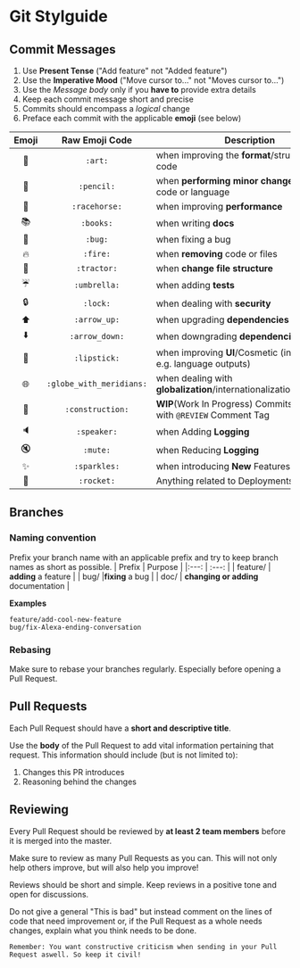 # Git Stylguide

## Commit Messages
1. Use **Present Tense** ("Add feature" not "Added feature")
2. Use the **Imperative Mood** ("Move cursor to..." not "Moves cursor to...")
3. Use the *Message body* only if you **have to** provide extra details
4. Keep each commit message short and precise
5. Commits should encompass a *logical* change
6. Preface each commit with the applicable **emoji** (see below)

| Emoji | Raw Emoji Code | Description |
|:---:|:---:|---|
| :art: | `:art:` | when improving the **format**/structure of the code |
| :pencil: | `:pencil:` | when **performing minor changes/fixing** the code or language |
| :racehorse: | `:racehorse:` | when improving **performance** |
| :books: | `:books:` | when writing **docs** |
| :bug: | `:bug:` | when fixing a bug |
| :fire: | `:fire:` | when **removing** code or files |
| :tractor: | `:tractor:` | when **change file structure** |
| :umbrella: | `:umbrella:` | when adding **tests** |
| :lock: | `:lock:` | when dealing with **security** |
| :arrow_up: | `:arrow_up:` | when upgrading **dependencies** |
| :arrow_down: | `:arrow_down:` | when downgrading **dependencies** |
| :lipstick: | `:lipstick:` | when improving **UI**/Cosmetic (in this case e.g. language outputs) |
| :globe_with_meridians: | `:globe_with_meridians:` | when dealing with **globalization**/internationalization/i18n/g11n |
| :construction: | `:construction:` | **WIP**(Work In Progress) Commits, _maybe_ with `@REVIEW` Comment Tag |
| :speaker: | `:speaker:` | when Adding **Logging** |
| :mute: | `:mute:` | when Reducing **Logging** |
| :sparkles: | `:sparkles:` | when introducing **New** Features |
| :rocket: | `:rocket:` | Anything related to Deployments/**DevOps** |

## Branches

### Naming convention
Prefix your branch name with an applicable prefix and try to keep branch names as short as possible.
| Prefix | Purpose |
|:---: | :---: |
| feature/ | **adding** a feature |
| bug/ |**fixing** a bug |
| doc/ | **changing or adding** documentation |

**Examples**
```
feature/add-cool-new-feature
bug/fix-Alexa-ending-conversation
```

### Rebasing
Make sure to rebase your branches regularly. Especially before opening a Pull Request.

## Pull Requests
Each Pull Request should have a **short and descriptive title**.

Use the **body** of the Pull Request to add vital information pertaining that request. This information should include (but is not limited to):

1. Changes this PR introduces
2. Reasoning behind the changes

## Reviewing
Every Pull Request should be reviewed by **at least 2 team members** before it is merged into the master.

Make sure to review as many Pull Requests as you can. This will not only help others improve, but will also help you improve!

Reviews should be short and simple. Keep reviews in a positive tone and open for discussions.

Do not give a general "This is bad" but instead comment on the lines of code that need improvement or, if the Pull Request as a whole needs changes, explain what you think needs to be done. 

```
Remember: You want constructive criticism when sending in your Pull Request aswell. So keep it civil!
```
